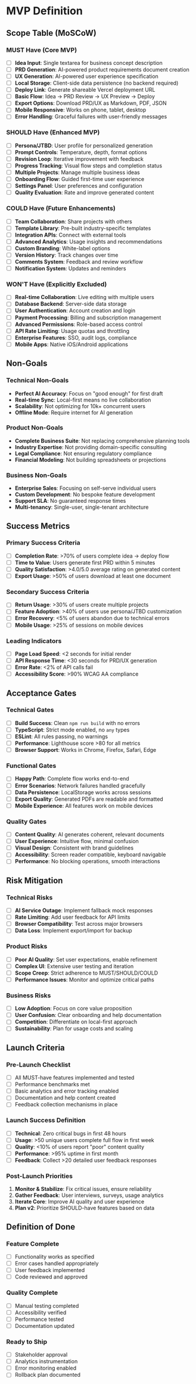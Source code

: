 # MVP Definition

## Scope Table (MoSCoW)

### MUST Have (Core MVP)
- [ ] **Idea Input**: Single textarea for business concept description
- [ ] **PRD Generation**: AI-powered product requirements document creation
- [ ] **UX Generation**: AI-powered user experience specification
- [ ] **Local Storage**: Client-side data persistence (no backend required)
- [ ] **Deploy Link**: Generate shareable Vercel deployment URL
- [ ] **Basic Flow**: Idea → PRD Review → UX Preview → Deploy
- [ ] **Export Options**: Download PRD/UX as Markdown, PDF, JSON
- [ ] **Mobile Responsive**: Works on phone, tablet, desktop
- [ ] **Error Handling**: Graceful failures with user-friendly messages

### SHOULD Have (Enhanced MVP)
- [ ] **Persona/JTBD**: User profile for personalized generation
- [ ] **Prompt Controls**: Temperature, depth, format options
- [ ] **Revision Loop**: Iterative improvement with feedback
- [ ] **Progress Tracking**: Visual flow steps and completion status
- [ ] **Multiple Projects**: Manage multiple business ideas
- [ ] **Onboarding Flow**: Guided first-time user experience
- [ ] **Settings Panel**: User preferences and configuration
- [ ] **Quality Evaluation**: Rate and improve generated content

### COULD Have (Future Enhancements)
- [ ] **Team Collaboration**: Share projects with others
- [ ] **Template Library**: Pre-built industry-specific templates
- [ ] **Integration APIs**: Connect with external tools
- [ ] **Advanced Analytics**: Usage insights and recommendations
- [ ] **Custom Branding**: White-label options
- [ ] **Version History**: Track changes over time
- [ ] **Comments System**: Feedback and review workflow
- [ ] **Notification System**: Updates and reminders

### WON'T Have (Explicitly Excluded)
- [ ] **Real-time Collaboration**: Live editing with multiple users
- [ ] **Database Backend**: Server-side data storage
- [ ] **User Authentication**: Account creation and login
- [ ] **Payment Processing**: Billing and subscription management
- [ ] **Advanced Permissions**: Role-based access control
- [ ] **API Rate Limiting**: Usage quotas and throttling
- [ ] **Enterprise Features**: SSO, audit logs, compliance
- [ ] **Mobile Apps**: Native iOS/Android applications

## Non-Goals

### Technical Non-Goals
- **Perfect AI Accuracy**: Focus on "good enough" for first draft
- **Real-time Sync**: Local-first means no live collaboration
- **Scalability**: Not optimizing for 10k+ concurrent users
- **Offline Mode**: Require internet for AI generation

### Product Non-Goals
- **Complete Business Suite**: Not replacing comprehensive planning tools
- **Industry Expertise**: Not providing domain-specific consulting
- **Legal Compliance**: Not ensuring regulatory compliance
- **Financial Modeling**: Not building spreadsheets or projections

### Business Non-Goals
- **Enterprise Sales**: Focusing on self-serve individual users
- **Custom Development**: No bespoke feature development
- **Support SLA**: No guaranteed response times
- **Multi-tenancy**: Single-user, single-tenant architecture

## Success Metrics

### Primary Success Criteria
- [ ] **Completion Rate**: >70% of users complete idea → deploy flow
- [ ] **Time to Value**: Users generate first PRD within 5 minutes
- [ ] **Quality Satisfaction**: >4.0/5.0 average rating on generated content
- [ ] **Export Usage**: >50% of users download at least one document

### Secondary Success Criteria
- [ ] **Return Usage**: >30% of users create multiple projects
- [ ] **Feature Adoption**: >40% of users use persona/JTBD customization
- [ ] **Error Recovery**: <5% of users abandon due to technical errors
- [ ] **Mobile Usage**: >25% of sessions on mobile devices

### Leading Indicators
- [ ] **Page Load Speed**: <2 seconds for initial render
- [ ] **API Response Time**: <30 seconds for PRD/UX generation
- [ ] **Error Rate**: <2% of API calls fail
- [ ] **Accessibility Score**: >90% WCAG AA compliance

## Acceptance Gates

### Technical Gates
- [ ] **Build Success**: Clean `npm run build` with no errors
- [ ] **TypeScript**: Strict mode enabled, no `any` types
- [ ] **ESLint**: All rules passing, no warnings
- [ ] **Performance**: Lighthouse score >80 for all metrics
- [ ] **Browser Support**: Works in Chrome, Firefox, Safari, Edge

### Functional Gates
- [ ] **Happy Path**: Complete flow works end-to-end
- [ ] **Error Scenarios**: Network failures handled gracefully
- [ ] **Data Persistence**: LocalStorage works across sessions
- [ ] **Export Quality**: Generated PDFs are readable and formatted
- [ ] **Mobile Experience**: All features work on mobile devices

### Quality Gates
- [ ] **Content Quality**: AI generates coherent, relevant documents
- [ ] **User Experience**: Intuitive flow, minimal confusion
- [ ] **Visual Design**: Consistent with brand guidelines
- [ ] **Accessibility**: Screen reader compatible, keyboard navigable
- [ ] **Performance**: No blocking operations, smooth interactions

## Risk Mitigation

### Technical Risks
- [ ] **AI Service Outage**: Implement fallback mock responses
- [ ] **Rate Limiting**: Add user feedback for API limits
- [ ] **Browser Compatibility**: Test across major browsers
- [ ] **Data Loss**: Implement export/import for backup

### Product Risks
- [ ] **Poor AI Quality**: Set user expectations, enable refinement
- [ ] **Complex UI**: Extensive user testing and iteration
- [ ] **Scope Creep**: Strict adherence to MUST/SHOULD/COULD
- [ ] **Performance Issues**: Monitor and optimize critical paths

### Business Risks
- [ ] **Low Adoption**: Focus on core value proposition
- [ ] **User Confusion**: Clear onboarding and help documentation
- [ ] **Competition**: Differentiate on local-first approach
- [ ] **Sustainability**: Plan for usage costs and scaling

## Launch Criteria

### Pre-Launch Checklist
- [ ] All MUST-have features implemented and tested
- [ ] Performance benchmarks met
- [ ] Basic analytics and error tracking enabled
- [ ] Documentation and help content created
- [ ] Feedback collection mechanisms in place

### Launch Success Definition
- [ ] **Technical**: Zero critical bugs in first 48 hours
- [ ] **Usage**: >50 unique users complete full flow in first week
- [ ] **Quality**: <10% of users report "poor" content quality
- [ ] **Performance**: >95% uptime in first month
- [ ] **Feedback**: Collect >20 detailed user feedback responses

### Post-Launch Priorities
1. **Monitor & Stabilize**: Fix critical issues, ensure reliability
2. **Gather Feedback**: User interviews, surveys, usage analytics
3. **Iterate Core**: Improve AI quality and user experience
4. **Plan v2**: Prioritize SHOULD-have features based on data

## Definition of Done

### Feature Complete
- [ ] Functionality works as specified
- [ ] Error cases handled appropriately
- [ ] User feedback implemented
- [ ] Code reviewed and approved

### Quality Complete
- [ ] Manual testing completed
- [ ] Accessibility verified
- [ ] Performance tested
- [ ] Documentation updated

### Ready to Ship
- [ ] Stakeholder approval
- [ ] Analytics instrumentation
- [ ] Error monitoring enabled
- [ ] Rollback plan documented
